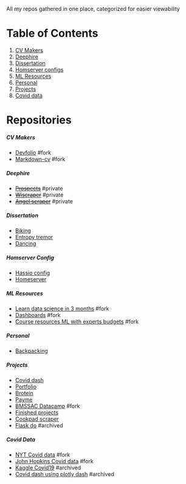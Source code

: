 All my repos gathered in one place, categorized for easier viewability

# Table of Contents

1. [CV Makers](#cv-makers)
2. [Deephire](#deephire)
3. [Dissertation](#dissertation)
4. [Homserver configs](#homeserver-config)
5. [ML Resources](#ml-resources)
6. [Personal](#personal)
7. [Projects](#projects)
8. [Covid data](#covid-data)

# Repositories

##### CV Makers
* [Devfolio](https://github.com/pomkos/devfolio) #fork
* [Markdown-cv](https://github.com/pomkos/markdown-cv) #fork

##### Deephire
* [~~Prospects~~](https://github.com/pomkos/prospects) #private
* [~~Wiscraper~~](https://github.com/pomkos/wiscraper) #private
* [~~Angel scraper~~](https://github.com/pomkos/angel) #private

##### Dissertation
* [Biking](https://github.com/pomkos/biking)
* [Entropy tremor](https://github.com/pomkos/entropy_tremor)
* [Dancing](https://github.com/pomkos/dancing)

##### Homserver Config
* [Hassio config](https://github.com/pomkos/hassio_config)
* [Homeserver](https://github.com/pomkos/homeserver)

##### ML Resources
* [Learn data science in 3 months](https://github.com/pomkos/Learn_Data_Science_in_3_Months) #fork 
* [Dashboards](https://github.com/pomkos/dashboards) #fork
* [Course resources ML with experts budgets](https://github.com/pomkos/course-resources-ml-with-experts-budgets) #fork

##### Personal
* [Backpacking](https://github.com/pomkos/backpacking)

##### Projects
* [Covid dash](https://github.com/pomkos/covid_dash)
* [Portfolio](https://github.com/pomkos/portfolio)
* [Brotein](https://github.com/pomkos/brotein)
* [Payme](https://github.com/pomkos/payme)
* [BMSSAC Datacamp](https://github.com/pomkos/BMSSAC_Datacamp) #fork
* [Finished projects](https://github.com/pomkos/Finished-Projects)
* [Cookpad scraper](https://github.com/pomkos/cookpad_scrape)
* [Flask do](https://github.com/pomkos/flask_do) #archived

##### Covid Data
* [NYT Covid data](https://github.com/pomkos/nyt-covid-data) #fork
* [John Hopkins Covid data](https://github.com/pomkos/john-hopkins-covid-data) #fork
* [Kaggle Covid19](https://github.com/pomkos/covid19) #archived
* [Covid dash using plotly dash](https://github.com/pomkos/covid_w_plotlydash) #archived
